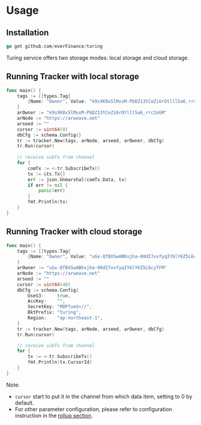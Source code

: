 # Usage

## Installation

```go
go get github.com/everFinance/turing
```

Turing service offers two storage modes: local storage and cloud storage.

## Running Tracker with local storage

```go
func main() {
	tags := []types.Tag{
		{Name: "Owner", Value: "k9sXK8x5lMxxM-PbDZ13tCeZi6rOtlll5a6_rrc2oGM"},
	}
	arOwner := "k9sXK8x5lMxxM-PbDZ13tCeZi6rOtlll5a6_rrc2oGM"
	arNode := "https://arweave.net"
	arseed := ""
	cursor := uint64(0)
	dbCfg := schema.Config{}
	tr := tracker.New(tags, arNode, arseed, arOwner, dbCfg)
	tr.Run(cursor)
	
	// receive subTx from channel
	for {
		comTx := <-tr.SubscribeTx()
		tx := &ts.Tx{}
		err := json.Unmarshal(comTx.Data, tx)
		if err != nil {
			panic(err)
		}
		fmt.Println(tx)
	}
}
```

## Running Tracker with cloud storage

```go
func main() {
	tags := []types.Tag{
		{Name: "Owner", Value: "uGx-QfBXSwABKxjha-00dI7vvfyqIYblY6Z5L6cyTFM"},
	}
	arOwner := "uGx-QfBXSwABKxjha-00dI7vvfyqIYblY6Z5L6cyTFM"
	arNode := "https://arweave.net"
	arseed := ""
	cursor := uint64(40)
	dbCfg := schema.Config{
		UseS3:     true,
		AccKey:    "",
		SecretKey: "MOPfueG+//",
		BktPrefix: "turing",
		Region:    "ap-northeast-1",
	}
	tr := tracker.New(tags, arNode, arseed, arOwner, dbCfg)
	tr.Run(cursor)

	// receive subTx from channel
	for {
		tx := <-tr.SubscribeTx()
		fmt.Println(tx.CursorId)
	}
}
```

Note:

- `cursor` start to put it in the channel from which data item, setting to 0 by default.
- For other parameter configuration, please refer to configuration instruction in the [rollup section](../rollup/rollup.md).